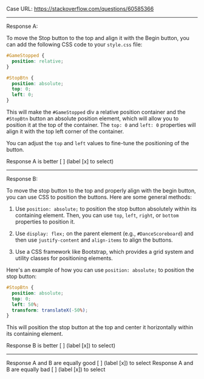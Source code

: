 Case URL: https://stackoverflow.com/questions/60585366

------
Response A:

To move the Stop button to the top and align it with the Begin button, you can add the following CSS code to your `style.css` file:

```css
#GameStopped {
  position: relative;
}

#StopBtn {
  position: absolute;
  top: 0;
  left: 0;
}
```

This will make the `#GameStopped` div a relative position container and the `#StopBtn` button an absolute position element, which will allow you to position it at the top of the container. The `top: 0` and `left: 0` properties will align it with the top left corner of the container.

You can adjust the `top` and `left` values to fine-tune the positioning of the button.

Response A is better [ ] (label [x] to select)

-------
Response B:



To move the stop button to the top and properly align with the begin button, you can use CSS to position the buttons. Here are some general methods:

1. Use `position: absolute;` to position the stop button absolutely within its containing element. Then, you can use `top`, `left`, `right`, or `bottom` properties to position it.

2. Use `display: flex;` on the parent element (e.g., `#DanceScoreboard`) and then use `justify-content` and `align-items` to align the buttons.

3. Use a CSS framework like Bootstrap, which provides a grid system and utility classes for positioning elements.

Here's an example of how you can use `position: absolute;` to position the stop button:

```css
#StopBtn {
  position: absolute;
  top: 0;
  left: 50%;
  transform: translateX(-50%);
}
```

This will position the stop button at the top and center it horizontally within its containing element.

Response B is better [ ] (label [x]) to select)

-------

Response A and B are equally good [ ] (label [x]) to select
Response A and B are equally bad [ ] (label [x]) to select

